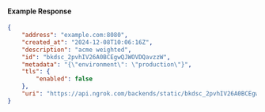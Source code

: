 <!-- Code generated for API Clients. DO NOT EDIT. -->

#### Example Response

```json
{
	"address": "example.com:8080",
	"created_at": "2024-12-08T10:06:16Z",
	"description": "acme weighted",
	"id": "bkdsc_2pvhIV26A0BCEgwQJWOVDQavzzW",
	"metadata": "{\"environment\": \"production\"}",
	"tls": {
		"enabled": false
	},
	"uri": "https://api.ngrok.com/backends/static/bkdsc_2pvhIV26A0BCEgwQJWOVDQavzzW"
}
```
